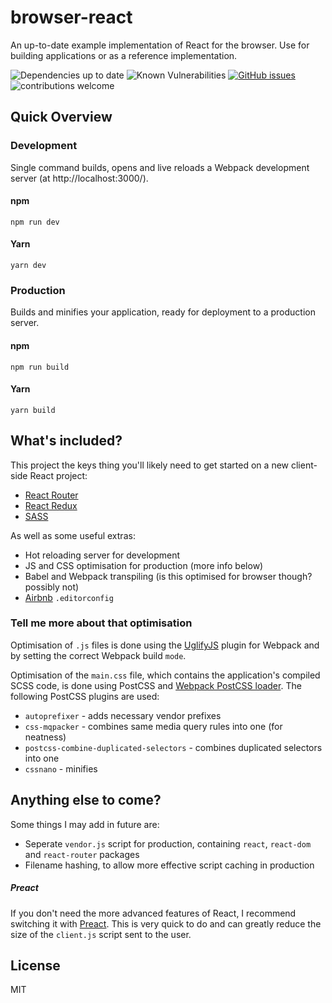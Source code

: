 # browser-react
An up-to-date example implementation of React for the browser. Use for building applications or as a reference implementation.

![Dependencies up to date](https://david-dm.org/tomgreener/browser-react.svg)
![Known Vulnerabilities](https://snyk.io/test/github/tomgreener/browser-react/badge.svg?targetFile=package.json)
[![GitHub issues](https://img.shields.io/github/issues/Naereen/StrapDown.js.svg)](https://GitHub.com/Naereen/StrapDown.js/issues/)
![contributions welcome](https://img.shields.io/badge/contributions-welcome-brightgreen.svg?style=flat)

## Quick Overview

### Development
Single command builds, opens and live reloads a Webpack development server (at http://localhost:3000/).
#### npm
`npm run dev`
#### Yarn
`yarn dev`

### Production
Builds and minifies your application, ready for deployment to a production server.
#### npm
`npm run build`
#### Yarn
`yarn build`

## What's included?
This project the keys thing you'll likely need to get started on a new client-side React project:

- [React Router](https://github.com/ReactTraining/react-router)
- [React Redux](https://github.com/reduxjs/react-redux)
- [SASS](https://sass-lang.com/guide)

As well as some useful extras:

- Hot reloading server for development
- JS and CSS optimisation for production (more info below)
- Babel and Webpack transpiling (is this optimised for browser though? possibly not)
- [Airbnb](https://github.com/airbnb/javascript/blob/master/.editorconfig) `.editorconfig`

### Tell me more about that optimisation
Optimisation of `.js` files is done using the [UglifyJS](https://github.com/webpack-contrib/uglifyjs-webpack-plugin) plugin for Webpack and by setting the correct Webpack build `mode`.

Optimisation of the `main.css` file, which contains the application's compiled SCSS code, is done using PostCSS and [Webpack PostCSS loader](https://github.com/postcss/postcss-loader). The following PostCSS plugins are used:

- `autoprefixer` - adds necessary vendor prefixes
- `css-mqpacker` - combines same media query rules into one (for neatness)
- `postcss-combine-duplicated-selectors` - combines duplicated selectors into one
- `cssnano` - minifies

## Anything else to come?
Some things I may add in future are:

- Seperate `vendor.js` script for production, containing `react`, `react-dom` and `react-router` packages
- Filename hashing, to allow more effective script caching in production

##### Preact
If you don't need the more advanced features of React, I recommend switching it with [Preact](https://preactjs.com/guide/switching-to-preact). This is very quick to do and can greatly reduce the size of the `client.js` script sent to the user.

## License
MIT
